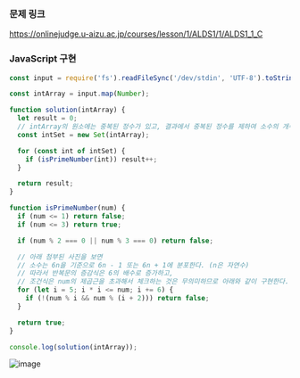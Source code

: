 ### 문제 링크
https://onlinejudge.u-aizu.ac.jp/courses/lesson/1/ALDS1/1/ALDS1_1_C

### JavaScript 구현
```js
const input = require('fs').readFileSync('/dev/stdin', 'UTF-8').toString().split('\n');

const intArray = input.map(Number);

function solution(intArray) {
  let result = 0;
  // intArray의 원소에는 중복된 정수가 있고, 결과에서 중복된 정수를 제하여 소수의 개수를 구해야 한다.
  const intSet = new Set(intArray);

  for (const int of intSet) {
    if (isPrimeNumber(int)) result++;
  }

  return result;
}

function isPrimeNumber(num) {
  if (num <= 1) return false;
  if (num <= 3) return true;

  if (num % 2 === 0 || num % 3 === 0) return false;

  // 아래 첨부된 사진을 보면
  // 소수는 6n을 기준으로 6n - 1 또는 6n + 1에 분포한다. (n은 자연수)
  // 따라서 반복문의 증감식은 6의 배수로 증가하고,
  // 조건식은 num의 제곱근을 초과해서 체크하는 것은 무의미하므로 아래와 같이 구현한다.
  for (let i = 5; i * i <= num; i += 6) {
    if (!(num % i && num % (i + 2))) return false;
  }

  return true;
}

console.log(solution(intArray));

```

![image](https://github.com/Je0ngGil/Docs/assets/127815742/7dabd04d-f73e-4e0b-ab52-b0a8d872f02a)

